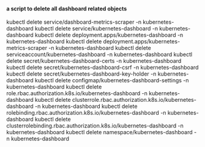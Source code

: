 #### a script to delete all dashboard related objects 

kubectl delete service/dashboard-metrics-scraper -n kubernetes-dashboard
kubectl delete service/kubernetes-dashboard -n kubernetes-dashboard
kubectl delete deployment.apps/kubernetes-dashboard -n kubernetes-dashboard
kubectl delete deployment.apps/kubernetes-metrics-scraper -n kubernetes-dashboard
kubectl delete serviceaccount/kubernetes-dashboard -n kubernetes-dashboard
kubectl delete secret/kubernetes-dashboard-certs -n kubernetes-dashboard
kubectl delete secret/kubernetes-dashboard-csrf -n kubernetes-dashboard
kubectl delete secret/kubernetes-dashboard-key-holder -n kubernetes-dashboard
kubectl delete configmap/kubernetes-dashboard-settings -n kubernetes-dashboard
kubectl delete role.rbac.authorization.k8s.io/kubernetes-dashboard -n kubernetes-dashboard
kubectl delete clusterrole.rbac.authorization.k8s.io/kubernetes-dashboard -n kubernetes-dashboard
kubectl delete rolebinding.rbac.authorization.k8s.io/kubernetes-dashboard -n kubernetes-dashboard
kubectl delete clusterrolebinding.rbac.authorization.k8s.io/kubernetes-dashboard -n kubernetes-dashboard
kubectl delete namespace/kubernetes-dashboard -n kubernetes-dashboard
